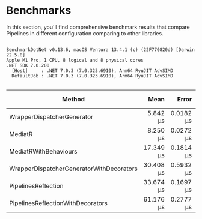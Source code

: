 # Benchmarks

In this section, you'll find comprehensive benchmark results that compare Pipelines in different configuration comparing
to other libraries.

```

BenchmarkDotNet v0.13.6, macOS Ventura 13.4.1 (c) (22F770820d) [Darwin 22.5.0]
Apple M1 Pro, 1 CPU, 8 logical and 8 physical cores
.NET SDK 7.0.200
  [Host]     : .NET 7.0.3 (7.0.323.6910), Arm64 RyuJIT AdvSIMD
  DefaultJob : .NET 7.0.3 (7.0.323.6910), Arm64 RyuJIT AdvSIMD


```
|                                   Method |      Mean |     Error |    StdDev | Ratio | RatioSD | Rank |   Gen0 |   Gen1 | Allocated | Alloc Ratio |
|----------------------------------------- |----------:|----------:|----------:|------:|--------:|-----:|-------:|-------:|----------:|------------:|
|               WrapperDispatcherGenerator |  5.842 μs | 0.0182 μs | 0.0171 μs |  1.00 |    0.00 |    1 | 2.4567 | 0.0229 |  15.09 KB |        1.00 |
|                                  MediatR |  8.250 μs | 0.0272 μs | 0.0254 μs |  1.41 |    0.01 |    2 | 2.0294 | 0.0153 |  12.47 KB |        0.83 |
|                    MediatRWithBehaviours | 17.349 μs | 0.1814 μs | 0.1416 μs |  2.97 |    0.03 |    3 | 4.4861 | 1.0986 |   27.6 KB |        1.83 |
| WrapperDispatcherGeneratorWithDecorators | 30.408 μs | 0.5932 μs | 0.6347 μs |  5.22 |    0.11 |    4 | 4.6692 | 1.1902 |  28.65 KB |        1.90 |
|                      PipelinesReflection | 33.674 μs | 0.1697 μs | 0.1587 μs |  5.76 |    0.03 |    5 | 5.3101 | 0.0610 |  32.86 KB |        2.18 |
|        PipelinesReflectionWithDecorators | 61.176 μs | 0.2777 μs | 0.2462 μs | 10.47 |    0.05 |    6 | 8.5449 | 2.0752 |   52.6 KB |        3.48 |
